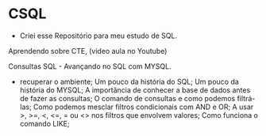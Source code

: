 # CSQL
- Criei esse Repositório para meu estudo de SQL.


Aprendendo sobre CTE, (video aula no Youtube)

Consultas SQL - Avançando no SQL com MYSQL.
- recuperar o ambiente;
Um pouco da história do SQL;
Um pouco da história do MYSQL;
A importância de conhecer a base de dados antes de fazer as consultas;
O comando de consultas e como podemos filtrá-las;
Como podemos mesclar filtros condicionais com AND e OR;
A usar >, >=, <, <=, = ou <> nos filtros que envolvem valores;
Como funciona o comando LIKE;

